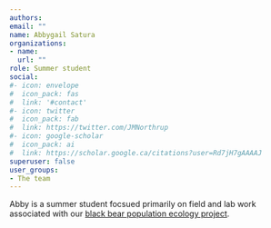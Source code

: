 ```yaml
---
authors:
email: ""
name: Abbygail Satura
organizations:
- name: 
  url: ""
role: Summer student
social:
#- icon: envelope
#  icon_pack: fas
#  link: '#contact'
#- icon: twitter
#  icon_pack: fab
#  link: https://twitter.com/JMNorthrup
#- icon: google-scholar
#  icon_pack: ai
#  link: https://scholar.google.ca/citations?user=Rd7jH7gAAAAJ
superuser: false
user_groups:
- The team
---
```


Abby is a summer student focsued primarily on field and lab work associated with our [black bear population ecology project](/project/black-bear-population-ecology-in-ontario/). 
